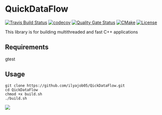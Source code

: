 # QuickDataFlow

[![Travis Build Status](https://travis-ci.com/ilyajob05/QickDataFlow.svg?branch=main)](https://travis-ci.com/ilyajob05/QickDataFlow)
[![codecov](https://codecov.io/gh/ilyajob05/QickDataFlow/branch/main/graph/badge.svg?token=T2M14V6SK8)](https://codecov.io/gh/ilyajob05/QickDataFlow)
[![Quality Gate Status](https://sonarcloud.io/api/project_badges/measure?project=ilyajob05_QickDataFlow&metric=alert_status)](https://sonarcloud.io/dashboard?id=ilyajob05_QickDataFlow)
[![CMake](https://github.com/ilyajob05/QickDataFlow/actions/workflows/cmake.yml/badge.svg)](https://github.com/ilyajob05/QickDataFlow/actions/workflows/cmake.yml)
[![License](https://img.shields.io/badge/license-MIT-blue.svg)](https://raw.githubusercontent.com/ilyajob05/QickDataFlow/main/LICENSE)

This library is for building multithreaded and fast C++ applications

## Requirements
gtest

## Usage
```
git clone https://github.com/ilyajob05/QickDataFlow.git
cd QickDataFlow
chmod +x build.sh
./build.sh
```


![](./output.png)
